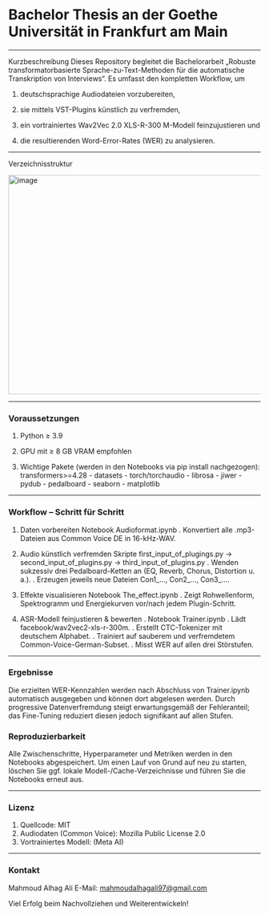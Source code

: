 # Bachelor Thesis an der Goethe Universität in Frankfurt am Main
_________________________________________________________________________________________
Kurzbeschreibung
Dieses Repository begleitet die Bachelorarbeit „Robuste transformatorbasierte Sprache-zu-Text-Methoden für die automatische Transkription von Interviews“.
Es umfasst den kompletten Workflow, um

  1. deutschsprachige Audiodateien vorzubereiten,

  2. sie mittels VST-Plugins künstlich zu verfremden,

  3. ein vortrainiertes Wav2Vec 2.0 XLS-R-300 M-Modell feinzujustieren und

  4. die resultierenden Word-Error-Rates (WER) zu analysieren.
________________________________________________________________________________________


Verzeichnisstruktur

<img width="814" height="438" alt="image" src="https://github.com/user-attachments/assets/47433659-5495-4dc1-b83a-43e85986c5e5" />

________________________________________________________________________________________


### Voraussetzungen
  1.  Python ≥ 3.9

  2.  GPU mit ≥ 8 GB VRAM empfohlen

  3.  Wichtige Pakete (werden in den Notebooks via pip install nachgezogen):
      transformers>=4.28 - datasets - torch/torchaudio - librosa - jiwer - pydub - pedalboard - seaborn - matplotlib
_______________________________________________________________________________________

### Workflow – Schritt für Schritt
  1.  Daten vorbereiten
      Notebook Audioformat.ipynb
      .  Konvertiert alle .mp3-Dateien aus Common Voice DE in 16-kHz-WAV.

  2. Audio künstlich verfremden
     Skripte first_input_of_plugings.py → second_input_of_plugins.py → third_input_of_plugins.py
     .  Wenden sukzessiv drei Pedalboard-Ketten an (EQ, Reverb, Chorus, Distortion u.​a.).
     .  Erzeugen jeweils neue Dateien Con1_…, Con2_…, Con3_….

  3. Effekte visualisieren
    Notebook The_effect.ipynb
    .  Zeigt Rohwellenform, Spektrogramm und Energiekurven vor/nach jedem Plugin-Schritt.

  4. ASR-Modell feinjustieren & bewerten
     .  Notebook Trainer.ipynb
     .  Lädt facebook/wav2vec2-xls-r-300m.
     .  Erstellt CTC-Tokenizer mit deutschem Alphabet.
     .  Trainiert auf sauberem und verfremdetem Common-Voice-German-Subset.
     .  Misst WER auf allen drei Störstufen.
________________________________________________________________________________________

### Ergebnisse

Die erzielten WER-Kennzahlen werden nach Abschluss von Trainer.ipynb automatisch ausgegeben und können dort abgelesen werden. Durch progressive Datenverfremdung steigt erwartungsgemäß der Fehler­anteil; das Fine-Tuning reduziert diesen jedoch signifikant auf allen Stufen.

### Reproduzierbarkeit
Alle Zwischenschritte, Hyperparameter und Metriken werden in den Notebooks abgespeichert.
Um einen Lauf von Grund auf neu zu starten, löschen Sie ggf. lokale Modell-/Cache-Verzeichnisse und führen Sie die Notebooks erneut aus.
______________________________________________________________________________________

### Lizenz
  1.  Quellcode: MIT
  2.  Audiodaten (Common Voice): Mozilla Public License 2.0
  3.  Vortrainiertes Modell: (Meta AI)
______________________________________________________________________________________


### Kontakt
Mahmoud Alhag Ali
E-Mail: mahmoudalhagali97@gmail.com

Viel Erfolg beim Nachvollziehen und Weiterentwickeln!




